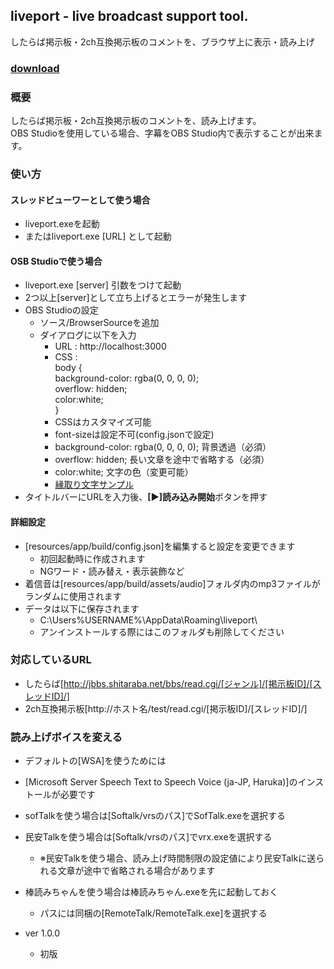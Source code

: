 ## liveport  - live broadcast support tool.
したらば掲示板・2ch互換掲示板のコメントを、ブラウザ上に表示・読み上げ  
### [download](https://github.com/odangosan/liveport/releases)
### 概要
したらば掲示板・2ch互換掲示板のコメントを、読み上げます。  
OBS Studioを使用している場合、字幕をOBS Studio内で表示することが出来ます。
### 使い方
#### スレッドビューワーとして使う場合
* liveport.exeを起動
* またはliveport.exe [URL] として起動
#### OSB Studioで使う場合
* liveport.exe [server] 引数をつけて起動
 * 2つ以上[server]として立ち上げるとエラーが発生します
* OBS Studioの設定
  * ソース/BrowserSourceを追加
  * ダイアログに以下を入力
    * URL : http://localhost:3000
    * CSS :  
  body {  
    background-color: rgba(0, 0, 0, 0);  
    overflow: hidden;  
    color:white;  
    }
    * CSSはカスタマイズ可能
    * font-sizeは設定不可(config.jsonで設定)
    * background-color: rgba(0, 0, 0, 0); 背景透過（必須）
    * overflow: hidden; 長い文章を途中で省略する（必須）
    * color:white; 文字の色（変更可能）
    * [縁取り文字サンプル](https://gist.github.com/odangosan/ca0136457358747a7bd8dae1bcd39f49)
* タイトルバーにURLを入力後、**[▶]読み込み開始**ボタンを押す

#### 詳細設定
* [resources/app/build/config.json]を編集すると設定を変更できます
  * 初回起動時に作成されます
  * NGワード・読み替え・表示装飾など
* 着信音は[resources/app/build/assets/audio]フォルダ内のmp3ファイルがランダムに使用されます
* データは以下に保存されます
  * C:\Users\%USERNAME%\AppData\Roaming\liveport\
  * アンインストールする際にはこのフォルダも削除してください

### 対応しているURL
 * したらば[http://jbbs.shitaraba.net/bbs/read.cgi/[ジャンル]/[掲示板ID]/[スレッドID]/]
 * 2ch互換掲示板[http://ホスト名/test/read.cgi/[掲示板ID]/[スレッドID]/]

### 読み上げボイスを変える
 * デフォルトの[WSA]を使うためには
  * [Microsoft Server Speech Text to Speech Voice (ja-JP, Haruka)]のインストールが必要です
 * sofTalkを使う場合は[Softalk/vrsのパス]でSofTalk.exeを選択する
 * 民安Talkを使う場合は[Softalk/vrsのパス]でvrx.exeを選択する
   * ※民安Talkを使う場合、読み上げ時間制限の設定値により民安Talkに送られる文章が途中で省略される場合があります
 * 棒読みちゃんを使う場合は棒読みちゃん.exeを先に起動しておく
   * パスには同梱の[RemoteTalk/RemoteTalk.exe]を選択する

* ver 1.0.0
  * 初版
